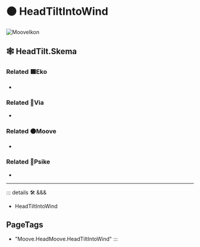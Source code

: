 # 🟠 <mooves>HeadTiltIntoWind</mooves>

![MooveIkon](/Moove/Moove_Ikon.png)

## 🕸 HeadTilt.Skema

### Related 🟩<ekos>Eko</ekos>

-

### Related 🔻<via>Via</via>

-

### Related 🟠<mooves>Moove</mooves>

-

### Related 💜<psike>Psike</psike>

-

---

<!-- =================================================== -->
<!-- =================================================== -->
<!-- =================================================== -->
<!-- =================================================== -->
<!-- =================================================== -->
::: details 🛠 <dev>&&&</dev>

- HeadTiltIntoWind

<h2>PageTags</h2>

- "Moove.HeadMoove.HeadTiltIntoWind"
:::
